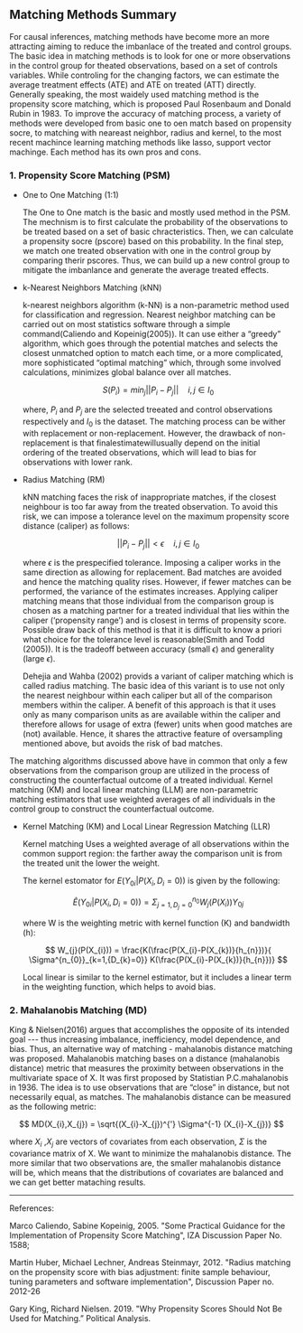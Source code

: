## Matching Methods Summary

For causal inferences, matching methods have become more an more attracting aiming to reduce the imbanlace of the treated and control groups. The basic idea in matching methods is to look for one or more observations in the control group for theated observations, based on a set of controls variables. While controling for the changing factors, we can estimate the average treatment effects (ATE) and ATE on treated (ATT) directly. Generally speaking, the most waidely used matching method is the propensity score matching, which is proposed Paul Rosenbaum and Donald Rubin in 1983. To improve the accuracy of matching process, a variety of methods were developed from basic one to oen match based on propensity socre, to matching with neareast neighbor, radius and kernel, to the most recent machince learning matching methods like lasso, support vector machinge. Each method has its own pros and cons. 

### 1. Propensity Score Matching (PSM)
- One to One Matching (1:1)

  The One to One match is the basic and mostly used method in the PSM. The mechnism is to first calculate the probability of the observations to be treated based on a set of basic chracteristics. Then, we can calculate a propensity socre (pscore) based on this probability. In the final step, we match one treated observation with one in the control group by comparing therir pscores. Thus, we can build up a new control group to mitigate the imbanlance and generate the average treated effects.

- k-Nearest Neighbors Matching (kNN)

  k-nearest neighbors algorithm (k-NN) is a non-parametric method used for classification and regression. Nearest neighbor matching can be carried out on most statistics software through a simple command(Caliendo and Kopeinig(2005)). It can use either a “greedy” algorithm, which goes through the potential matches and selects the closest unmatched option to match each time, or a more complicated, more sophisticated “optimal matching” which, through some involved calculations, minimizes global balance over all matches.

  $$
  S(P_{i}) = min_{j} ||P_{i} - P_{j}|| \quad i,j\in I_{0}
  $$

  where, $P_{i}$ and $P_{j}$ are the selected treeated and control observations respectively and $I_{0}$ is the dataset. The matching process can be wither with replacement or non-replacement. However, the drawback of non-replacement is that finalestimatewillusually depend on the initial ordering of the treated observations, which will lead to bias for observations with lower rank.

- Radius Matching (RM)
  
  kNN matching faces the risk of inappropriate matches, if the closest neighbour is too far away from the treated observation. To avoid this risk, we can impose a tolerance level on the maximum propensity score distance (caliper) as follows:
  
  $$
  ||P_{i} - P_{j}|| < \epsilon \quad i,j\in I_{0}
  $$

  where $\epsilon$ is the prespecified tolerance. Imposing a caliper works in the same direction as allowing for replacement. Bad matches are avoided and hence the matching quality rises. However, if fewer matches can be performed, the variance of the estimates increases. Applying caliper matching means that those individual from the comparison group is chosen as a matching partner for a treated individual that lies within the caliper (‘propensity range’) and is closest in terms of propensity score. Possible draw back of this method is that it is difficult to know a priori what choice for the tolerance level is reasonable(Smith and Todd (2005)). It is the tradeoff between accuracy (small $\epsilon$) and generality (large $\epsilon$). 

  Dehejia and Wahba (2002) provids a variant of caliper matching which is called radius matching. The basic idea of this variant is to use not only the nearest neighbour within each caliper but all of the comparison members within the caliper. A benefit of this approach is that it uses only as many comparison units as are available within the caliper and therefore allows for usage of extra (fewer) units when good matches are (not) available. Hence, it shares the attractive feature of oversampling mentioned above, but avoids the risk of bad matches.

The matching algorithms discussed above have in common that only a few observations from the comparison group are utilized in the process of  constructing the counterfactual outcome of a treated individual. Kernel matching (KM) and local linear matching (LLM) are non-parametric matching estimators that use weighted averages of all individuals in the control group to construct the counterfactual outcome. 

- Kernel Matching (KM) and Local Linear Regression Matching (LLR)
  
  Kernel matching Uses a weighted average of all observations within the common support region: the farther away the comparison unit is from the treated unit the lower the weight.
  
  The kernel estomator for $E(Y_{0i}|P(X_{i},D_{i}=0))$ is given by the following:

  $$
    \hat{E}(Y_{0i}|P(X_{i},D_{i}=0)) = \Sigma^{n_{0}}_{j=1,{D_{j}=0}} W_{j}(P(X_{i}))Y_{0j}
  $$

  where W is the weighting metric with kernel function (K) and bandwidth (h):

  $$
    W_{j}(P(X_{i})) = \frac{K(\frac{P(X_{i}-P(X_{k})}{h_{n}})}{ \Sigma^{n_{0}}_{k=1,{D_{k}=0}} K(\frac{P(X_{i}-P(X_{k})}{h_{n}})}
  $$

    Local linear is similar to the kernel estimator, but it includes a linear term in the weighting function, which helps to avoid bias.

### 2. Mahalanobis Matching (MD)

  King & Nielsen(2016) argues that accomplishes the opposite of its intended goal --- thus increasing imbalance, inefficiency, model dependence, and bias. Thus, an alternative way of matching - mahalanobis distance matching was proposed. Mahalanobis matching bases on a distance (mahalanobis distance) metric that measures the proximity between observations in the multivariate space of X. It was first proposed by Statistian P.C.mahalanobis in 1936. The idea is to use observations that are “close” in distance, but not necessarily equal, as matches. The mahalanobis distance can be measured as the following metric:

$$
    MD(X_{i},X_{j}) = \sqrt{(X_{i}-X_{j})^{'} \Sigma^{-1} (X_{i}-X_{j})}
$$

where $X_{i}$ ,$X_{j}$ are vectors of covariates from each observation, $\Sigma$ is the covariance matrix of X. We want to minimize the mahalanobis distance. The more similar that two observations are, the smaller mahalanobis distance will be, which means that the distributions of covariates are balanced and we can get better mataching results.

---
References:

Marco Caliendo, Sabine Kopeinig, 2005. "Some Practical Guidance for the Implementation of Propensity Score Matching", IZA Discussion Paper No. 1588;

Martin Huber, Michael Lechner, Andreas Steinmayr, 2012. "Radius matching on the propensity score with bias adjustment: finite sample behaviour, tuning parameters and software implementation", Discussion Paper no. 2012-26

Gary King, Richard Nielsen. 2019. "Why Propensity Scores Should Not Be Used for Matching.” Political Analysis.



